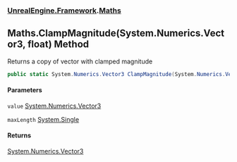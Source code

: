 ### [UnrealEngine.Framework](./UnrealEngine-Framework.md 'UnrealEngine.Framework').[Maths](./UnrealEngine-Framework-Maths.md 'UnrealEngine.Framework.Maths')
## Maths.ClampMagnitude(System.Numerics.Vector3, float) Method
Returns a copy of vector with clamped magnitude  
```csharp
public static System.Numerics.Vector3 ClampMagnitude(System.Numerics.Vector3 value, float maxLength);
```
#### Parameters
<a name='UnrealEngine-Framework-Maths-ClampMagnitude(System-Numerics-Vector3_float)-value'></a>
`value` [System.Numerics.Vector3](https://docs.microsoft.com/en-us/dotnet/api/System.Numerics.Vector3 'System.Numerics.Vector3')  
  
<a name='UnrealEngine-Framework-Maths-ClampMagnitude(System-Numerics-Vector3_float)-maxLength'></a>
`maxLength` [System.Single](https://docs.microsoft.com/en-us/dotnet/api/System.Single 'System.Single')  
  
#### Returns
[System.Numerics.Vector3](https://docs.microsoft.com/en-us/dotnet/api/System.Numerics.Vector3 'System.Numerics.Vector3')  
